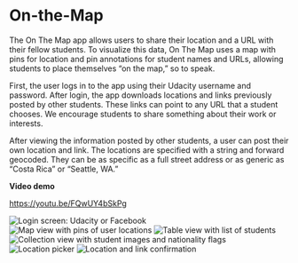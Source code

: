# On-the-Map
The On The Map app allows users to share their location and a URL with their fellow students. To visualize this data, On The Map uses a map with pins for location and pin annotations for student names and URLs, allowing students to place themselves “on the map,” so to speak.

First, the user logs in to the app using their Udacity username and password. After login, the app downloads locations and links previously posted by other students. These links can point to any URL that a student chooses. We encourage students to share something about their work or interests.

After viewing the information posted by other students, a user can post their own location and link. The locations are specified with a string and forward geocoded. They can be as specific as a full street address or as generic as “Costa Rica” or “Seattle, WA.”

**Video demo**

https://youtu.be/FQwUY4bSkPg

![Login screen: Udacity or Facebook](https://raw.githubusercontent.com/sanjibahmad/On-the-Map/master/Screenshots/on-the-map-login.png)
![Map view with pins of user locations](https://raw.githubusercontent.com/sanjibahmad/On-the-Map/master/Screenshots/on-the-map-pins.png)
![Table view with list of students](https://raw.githubusercontent.com/sanjibahmad/On-the-Map/master/Screenshots/on-the-map-table.png)
![Collection view with student images and nationality flags](https://raw.githubusercontent.com/sanjibahmad/On-the-Map/master/Screenshots/on-the-map-grid.png)
![Location picker](https://raw.githubusercontent.com/sanjibahmad/On-the-Map/master/Screenshots/on-the-map-location-picker.png)
![Location and link confirmation](https://raw.githubusercontent.com/sanjibahmad/On-the-Map/master/Screenshots/on-the-map-location-submit.png)
